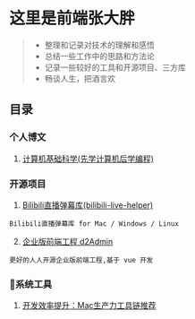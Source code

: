 # 这里是前端张大胖

> * 整理和记录对技术的理解和感悟
> * 总结一些工作中的思路和方法论
> * 记录一些较好的工具和开源项目、三方库
> * 畅谈人生，把酒言欢

## 目录

### 个人博文
1. [计算机基础科学(先学计算机后学编程)](https://github.com/bigerfe/TechnologyAndThinking/blob/master/0-start/start.md)



### 开源项目

1. [Bilibili直播弹幕库(bilibili-live-helper)](https://github.com/pandaGao/bilibili-live-helper)
```
Bilibili直播弹幕库 for Mac / Windows / Linux
```
2. [企业版前端工程 d2Admin](https://github.com/d2-projects/d2-admin-renren-security-enterprise)
```
更好的人人开源企业版前端工程,基于 vue 开发

```
### 系统工具

1. [开发效率提升：Mac生产力工具链推荐](https://github.com/Louiszhai/tool)
